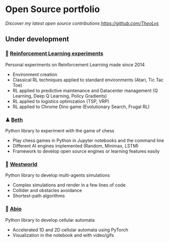 # Open Source portfolio
*Discover my latest open source contributions https://github.com/TheoLvs*


## Under development

### 🧬 [Reinforcement Learning experiments](https://github.com/TheoLvs/reinforcement-learning)
Personal experiments on Reinforcement Learning made since 2014
- Environment creation
- Classical RL techniques applied to standard environments (Atari, Tic Tac Toe)
- RL applied to predictive maintenance and Datacenter management (Q Learning, Deep Q Learning, Policy Gradients)
- RL applied to logistics optimization (TSP, VRP)
- RL applied to Chrome Dino game (Evolutionary Search, Frugal RL)

### ♟ [Beth](https://github.com/TheoLvs/beth)

Python library to experiment with the game of chess
- Play chess games in Python in Jupyter notebooks and the command line
- Different AI engines implemented (Random, Minimax, LSTM)
- Framework to develop open source engines or learning features easily  

### 🤖 [Westworld](https://github.com/TheoLvs/westworld)
Python library to develop multi-agents simulations
- Complex simulations and render in a few lines of code
- Collider and obstacles avoidance
- Shortest-path algorithms

### 🦠 [Abio](https://github.com/TheoLvs/cellular-automata)
Python library to develop cellular automata
- Accelerated 1D and 2D cellular automata using PyTorch
- Visualization in the notebook and with video/gifs




